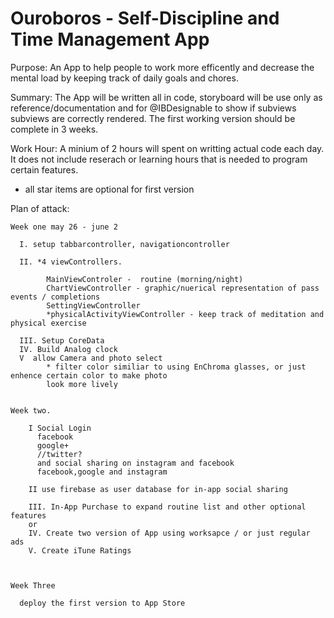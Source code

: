 # Ouroboros - Self-Discipline and Time Management App

  Purpose: An App to help people to work more efficently and decrease the mental load by keeping track of daily goals and chores.

  Summary:
    The App will be written all in code, storyboard will be use only as reference/documentation and for @IBDesignable to show 
  if subviews subviews are correctly rendered. The first working version should be complete in 3 weeks. 
  
  Work Hour:
    A minium of 2 hours will spent on writting actual code each day. It does not include reserach or learning hours that is
    needed to program certain features.
  
  
  * all star items are optional for first version
  
  

Plan of attack:

    Week one may 26 - june 2

      I. setup tabbarcontroller, navigationcontroller

      II. *4 viewControllers.  
      
            MainViewControler -  routine (morning/night)
            ChartViewController - graphic/nuerical representation of pass events / completions 
            SettingViewController
            *physicalActivityViewController - keep track of meditation and physical exercise

      III. Setup CoreData
      IV. Build Analog clock 
      V  allow Camera and photo select
            * filter color similiar to using EnChroma glasses, or just enhence certain color to make photo 
            look more lively


    Week two.

        I Social Login
          facebook
          google+
          //twitter?
          and social sharing on instagram and facebook 
          facebook,google and instagram 

        II use firebase as user database for in-app social sharing

        III. In-App Purchase to expand routine list and other optional features
        or
        IV. Create two version of App using worksapce / or just regular ads
        V. Create iTune Ratings



    Week Three

      deploy the first version to App Store


    


